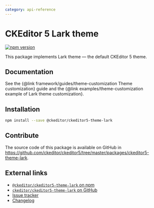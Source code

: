 ```yaml
---
category: api-reference
---
```


# CKEditor 5 Lark theme

[![npm version](https://badge.fury.io/js/%40ckeditor%2Fckeditor5-theme-lark.svg)](https://www.npmjs.com/package/@ckeditor/ckeditor5-theme-lark)

This package implements Lark theme &mdash; the default CKEditor 5 theme.

## Documentation

See the {@link framework/guides/theme-customization Theme customization} guide and the {@link examples/theme-customization example of Lark theme customization}.

## Installation

```bash
npm install --save @ckeditor/ckeditor5-theme-lark
```

## Contribute

The source code of this package is available on GitHub in https://github.com/ckeditor/ckeditor5/tree/master/packages/ckeditor5-theme-lark.

## External links

* [`@ckeditor/ckeditor5-theme-lark` on npm](https://www.npmjs.com/package/@ckeditor/ckeditor5-theme-lark)
* [`ckeditor/ckeditor5-theme-lark` on GitHub](https://github.com/ckeditor/ckeditor5/tree/master/packages/ckeditor5-theme-lark)
* [Issue tracker](https://github.com/ckeditor/ckeditor5/issues)
* [Changelog](https://github.com/ckeditor/ckeditor5-theme-lark/blob/master/CHANGELOG.md)
